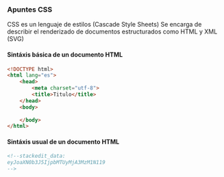 ### Apuntes CSS

CSS es un lenguaje de estilos (Cascade Style Sheets) Se encarga de describir el renderizado de documentos estructurados como HTML y XML (SVG)

#### Sintáxis básica de un documento **HTML**
```html
<!DOCTYPE html>
<html lang="es">
	<head>
		<meta charset="utf-8">
		<title>Titulo</title>
	</head>
	<body>
	
	</body>
</html>
```

#### Sintáxis usual de un documento **HTML**
```html
<!--stackedit_data:
eyJoaXN0b3J5IjpbMTUyMjA3MzM1N119
-->